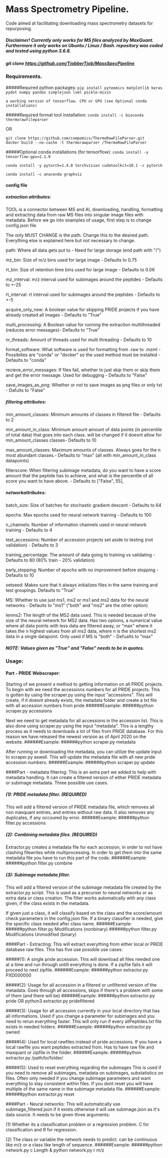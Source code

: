 # Mass Spectrometry Pipeline.

Code aimed at facilitating downloading mass spectrometry datasets for repurposing.

##### Disclaimer! Currently only works for MS files analyzed by MaxQuant. Furthermore it only works on Ubuntu / Linux / Bash. repository was coded and tested using python 3.6.8.
##### git clone https://github.com/TjobberTjob/MassSpecPipeline

### Requirements.
#####Required python packages:
`pip install pyteomics matplotlib keras pydot numpy pandas simplejson lxml pickle-mixin`

`a working version of tensorflow. CPU or GPU (see Optional conda installations)`

#####Required format tool installation:
`conda install -c bioconda thermorawfileparser`  

OR

`git clone https://github.com/compomics/ThermoRawFileParser.git`       
`docker build --no-cache -t thermorawparser /ThermoRawFileParser` 

#####Optional conda installations (for tensorflow):
`conda install -y tensorflow-gpu=2.1.0`                                 

`conda install -y pytorch=1.4.0 torchvision cudatoolkit=10.1 -c pytorch`

`conda install -c anaconda graphviz`

      


#### config file
##### extraction attributes:
TOOL is a connector between MS and AI, downloading, handling, formatting and extracting data from raw MS files into singular image files with metadata.
Before we go into examples of usage, first step is to change config.json file

The only MUST CHANGE is the path. Change this to the desired path. Everything else is explained here but not necessary to change.

path: Where all data gets put to - Need for large storage (end path with "/")

mz_bin: Size of m/z bins used for large image - Defaults to 0.75

rt_bin: Size of retention time bins used for large image - Defaults to 0.06

mz_interval: m/z interval used for subimages around the peptides - Defaults to +-25

rt_interval: rt interval used for subimages around the peptides - Defaults to +-5

acquire_only_new: A boolean value for skipping PRIDE projects if you have already created all images - Defaults to "True"

multi_processing: A Boolean value for running the extraction multithreaded (reduces error messages)- Defaults to "True"

nr_threads: Amount of threads used for multi threading - Defaults to 10

format_software: What software is used for formatting from .raw to .mzml - Possibilies are "conda" or "docker" so the used method must be installed - Defaults to "conda"

recieve_error_messages: If files fail, whether to just skip them or skip them and get the error message. Used for debugging - Defaults to "False"

save_images_as_png: Whether or not to save images as png files or only txt - Dafults to "False"

##### filtering attributes:
min_amount_classes: Minimum amounts of classes in filtered file - Defaults to 2

min_amount_in_class: Minimum amount amount of data points (in percentile of total data) that goes into each class. will be changed if it doesnt allow for min_amount_classes classes- Defaults to 10

max_amount_classes: Maximum amounts of classes. Always goes for the n most abundant classes.- Defaults to "max" (all with min_amount_in_class datapoints)

filterscore: When filtering subimage metadata, do you want to have a score amount that the peptide has to achieve, and what is the percentile of all score you want to have above. - Defaults to ["False", 55],

##### networkattributes:
batch_size: Size of batches for stochastic gradient descent - Defaults to 64

epochs: Max epochs used for neural network training - Defaults to 100

n_channels: Number of information channels used in neural network training - Defaults to 4

test_accessions: Number of accession projects set aside to testing (not validation) - Defaults to 3

training_percentage: The amount of data going to training vs validating - Defaults to 80 (80% train - 20% validation)

early_stopping: Number of epochs with no improvement before stopping - Defaults to 10

setseed: Makes sure that it always initializes files in the same training and test groupings. Defaults to "True"

MS: Whether to use just ms1, ms2 or ms1 and ms2 data for the neural networks - Defaults to "ms1" ("both" and "ms2" are the other option)

lenms2: The length of the MS2 data used. This is needed because of the size of the neural network for MS2 data. 
 Has two options, a numerical value where all data points with less data are filtered away, or "max" where it takes the
 n highest values from all ms2 data, where n is the shortest ms2 data in a single datapoint. Only used if MS is "both" - Defualts to "max"

##### NOTE: Values given as "True" and "False" needs to be in quotes.

### Usage:
#### Part - PRIDE Webscraper:
Starting of we present a method to getting information on all PRIDE projects.
To begin with we need the accessions numbers for all PRIDE projects. This is gotten by using the scraper.py using the input "accessions".
This will create, if it doesnt already exists, the metadata folder and create a txt file with all accession numbers from pride
######Example:
######python scraper.py accessions

Next we need to get metadata for all accessions in the accession list.
This is also done using scraper.py using the input "metadata".
This is a lengthy process as it needs to downloads a lot of files from PRIDE database.
For this reason we have released the newest version as of April 2020 on the website.
######Example:
######python scraper.py metadata

After running or downloading the metadata, you can utilize the update input to scraper.py aswell.
This will update the metadata file with all new pride accession numbers.
######Example:
######python scraper.py update


####Part - metadata filtering:
This is an extra part we added to help with metadata handling.
It can create a filtered version of either PRIDE metadata or subimage metadata. Three possible use cases.

##### (1): PRIDE metadata filter. (REQUIRED)

This will add a filtered version of PRIDE metadata file, which removes all non maxquant entries, and entries without raw data.
It also removes any duplicates, if any occoured by error.
######Example:
######python filter.py accessions


##### (2): Combining metadata files. (REQUIRED)
Extractor.py creates a metadata file for each accession, in order to not have clashing filewrites while multiprocessing.
In order to get them into the same metadata file you have to run this part of the code.
######Example:
######python filter.py combine


##### (3): Subimage metadata filter.
This will add a filtered version of the subimage metadata file created by the extractor.py script.
This is used as a precurser to neural networks or as extra data or class creation.
The filter works automatically with any class given, if the class exists in the metadata.

If given just a class, it will classify based on the class and the score/amount check parameters in the config.json file.
If a binary classifier is needed, give the specific class needed after class name. 
######Example:
######python filter.py Modifications (nonbinary)
######python filter.py Modifications Unmodified (binary)


####Part - Extracting:
This will extract everything from either local or PRIDE database raw files.
This has five use possible use cases:

#####(1): A single pride accession. This will download all files needed one at a time and run through untill everything is done.
If a zipfile fails it will proceed to next zipfile.
######Example:
######python extractor.py PXD000000

#####(2): Usage for all accession in a filtered or unfiltered version of the metadata. Goes through all accessions,
skips if there's a problem with some of them (and there will be)
######Example:
######python extractor.py pride OR python3 extractor.py pridefiltered

#####(3): Usage for all accession currently in your local directory that has all informations.
Used if you change a parameter for subimages and you need to rerun everything faster.
This will only run if every allPeptides.txt file exists in needed folders.
######Example:
######python extractor.py owned

#####(4): Used for local rawfiles instead of pride accessions. If you have a local rawfile you want peptides extracted from.
Has to have raw file and maxquant or zipfile in the folder.
######Example:
######python extractor.py /path/to/folder/

#####(5): Used to reset everything regarding the subimages
This is used if you need to remove all subimages, metadata on subimages, substatistics on files.
Often only needed if you change subimage parameters and want everything to stay consistent within files.
If you dont reset you will have multiple of the same name in the subimage metadata file.
######Example:
######python extractor.py reset

####Part - Neural networks:
This will automatically use subimage_filtered.json if it exists otherwise it will use subimage.json as it's data source.
It needs to be given three arguments:

(1) Whether its a classification problem or a regression problem. C for classification and R for regression.

(2) The class or variable the network needs to predict. can be continuous like m/z or a class like length of sequence.
######Example:
######python network.py c Length & python network.py r m/z 



